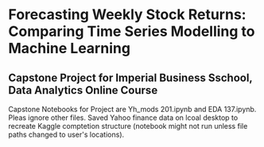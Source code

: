 # Forecasting Weekly Stock Returns: Comparing Time Series Modelling to Machine Learning 

## Capstone Project for Imperial Business Sschool, Data Analytics Online Course

 Capstone Notebooks for Project are Yh_mods 201.ipynb and EDA 137.ipynb. Pleas ignore other files. Saved Yahoo finance data on lcoal desktop to recreate Kaggle comptetion structure (notebook might not run unless file paths changed to user's locations). 
